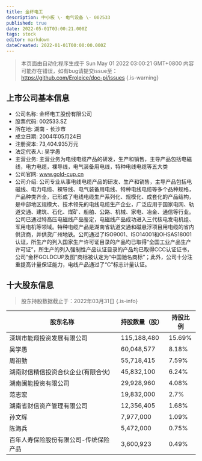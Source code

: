 ```yaml
---
title: 金杯电工
description: 中小板 \- 电气设备 \- 002533
published: true
date: 2022-05-01T03:00:21.000Z
tags: stock
editor: markdown
dateCreated: 2022-01-01T00:00:00.000Z
---
```


> 本页面由自动化程序生成于 Sun May 01 2022 03:00:21 GMT+0800
> 内容可能存在错误，如有bug请提交issue至：https://github.com/Eroleice/doc-pi/issues
{.is-warning}

## 上市公司基本信息
- 公司名称: 金杯电工股份有限公司
- 股票代码: 002533.SZ
- 所在地: 湖南 - 长沙市
- 成立日期: 2004年05月24日
- 注册资本: 73,404.935万元
- 法定代表人: 吴学愚
- 主营业务: 主营业务为电线电缆产品的研发，生产和销售，主导产品包括电磁线，电力电缆，裸导线，电气装备用电线，特种电线电缆等五大类
- 公司官网: www.gold-cup.cn
- 公司介绍: 公司专业从事电线电缆产品的研发、生产和销售，主导产品包括电磁线、电力电缆、裸导线、电气装备用电线、特种电线电缆等多个品种规格，产品种类齐全，已形成了电线电缆生产系列化、规模化、成套化的产品结构，是中部地区规模大、技术领先的电线电缆生产企业，广泛应用于国家电网、轨道交通、建筑、石化、煤矿、船舶、公路、机械、家电、冶金、通信等行业。公司已通过特高压电磁线产品鉴定，电磁线产品成功进入三代核电发电机组、军用电机等领域。特种电缆产品是湖南省轨道交通和磁悬浮项目用电缆的省内供货商，并供货广州地铁。公司通过了ISO9001、ISO14001和OHSAS18001认证，所生产的列入国家生产许可证目录的产品均已取得“全国工业产品生产许可证”，所生产的列入强制性产品认证目录的产品均已取得CCC认证证书，公司“金杯GOLDCUP及图”商标被认定为“中国驰名商标”；此外，公司十分注重提高计量保证能力，电线产品通过了“C”标志计量认证。


## 十大股东信息
> 股东持股数据截止于：2022年03月31日
{.is-info}

| 股东名称 | 持股数量（股） | 持股比例 |
| --- | --- | --- |
| 深圳市能翔投资发展有限公司 | 115,188,480 | 15.69% |
| 吴学愚 | 60,048,577 | 8.18% |
| 周祖勤 | 55,718,415 | 7.59% |
| 湖南财信精信投资合伙企业(有限合伙) | 45,832,100 | 6.24% |
| 湖南闽能投资有限公司 | 29,928,960 | 4.08% |
| 范志宏 | 19,832,000 | 2.7% |
| 湖南省财信资产管理有限公司 | 12,356,405 | 1.68% |
| 孙文辉 | 7,977,000 | 1.09% |
| 陈海兵 | 5,472,000 | 0.75% |
| 百年人寿保险股份有限公司-传统保险产品 | 3,600,923 | 0.49% |




